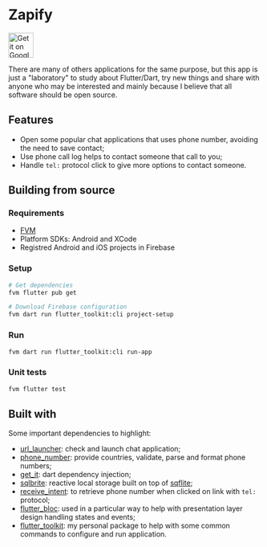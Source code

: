 # Zapify

<div>
    <a href='https://play.google.com/store/apps/details?id=com.zapfy.app&pcampaignid=pcampaignidMKT-Other-global-all-co-prtnr-py-PartBadge-Mar2515-1'><img alt='Get it on Google Play' src='https://play.google.com/intl/en_us/badges/static/images/badges/en_badge_web_generic.png' style="height: 50px" align="center"/></a> <!-- <a href="[store-link]?itsct=apps_box_badge&amp;itscg=30200"><img src="https://tools.applemediaservices.com/api/badges/download-on-the-app-store/black/en?size=250x83&amp;releaseDate=1627171200?h=cffe6c4b48ab6dc75dbc0f04b34de8c2" alt="Download on the App Store" style="height: 39px" align="center"></a> -->
</div>

There are many of others applications for the same purpose, but this app is just a "laboratory" to study about Flutter/Dart, try new things and share with anyone who may be interested and mainly because I believe that all software should be open source.

## Features

- Open some popular chat applications that uses phone number, avoiding the need to save contact;
- Use phone call log helps to contact someone that call to you;
- Handle `tel:` protocol click to give more options to contact someone.

<!-- TODO: add some screenshots -->

## Building from source

### Requirements

- [FVM](https://fvm.app/)
- Platform SDKs: Android and XCode
- Registred Android and iOS projects in Firebase

### Setup

```bash
# Get dependencies
fvm flutter pub get

# Download Firebase configuration
fvm dart run flutter_toolkit:cli project-setup
```

### Run

```bash
fvm dart run flutter_toolkit:cli run-app
```

### Unit tests

```bash
fvm flutter test
```

## Built with

Some important dependencies to highlight:

- [url_launcher](https://pub.dev/packages/url_launcher): check and launch chat application;
- [phone_number](https://pub.dev/packages/phone_number): provide countries, validate, parse and format phone numbers;
- [get_it](https://pub.dev/packages/get_it): dart dependency injection;
- [sqlbrite](https://pub.dev/packages/sqlbrite): reactive local storage built on top of [sqflite](https://pub.dev/packages/sqflite);
- [receive_intent](https://pub.dev/packages/receive_intent): to retrieve phone number when clicked on link with `tel:` protocol;
- [flutter_bloc](https://pub.dev/packages/flutter_bloc): used in a particular way to help with presentation layer design handling states and events;
- [flutter_toolkit](https://github.com/pedrox-hs/flutter_packages/tree/main/flutter_toolkit): my personal package to help with some common commands to configure and run application.
